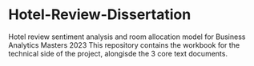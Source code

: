 # Hotel-Review-Dissertation
Hotel review sentiment analysis and room allocation model for Business Analytics Masters 2023
This repository contains the workbook for the technical side of the project, alongisde the 3 core text documents.
